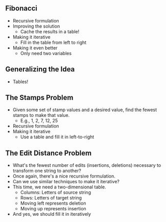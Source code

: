 Fibonacci
---------

* Recursive formulation
* Improving the solution
    * Cache the results in a table!
* Making it iterative
    * Fill in the table from left to right
* Making it even better
    * Only need two variables

Generalizing the Idea
---------------------

* Tables!

The Stamps Problem
------------------

* Given some set of stamp values and a desired value, find the
  fewest stamps to make that value.
    * E.g., 1, 2, 7, 12, 25
* Recursive formulation
* Making it iterative
    * Use a table and fill it in left-to-right

The Edit Distance Problem
-------------------------

* What's the fewest number of edits (insertions, deletions) necessary
  to transform one string to another?
* Once again, there's a nice recursive formulation.
* Can we use similar techniques to make it iterative?
* This time, we need a two-dimensional table.
    * Columns: Letters of source string
    * Rows: Letters of target string
    * Moving left represents deletion
    * Moving up represents insertion
* And yes, we should fill it in iteratively
